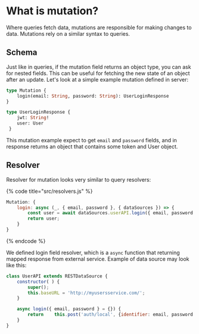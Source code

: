 # What is mutation?

Where queries fetch data, mutations are responsible for making changes to data. Mutations rely on a similar syntax to queries.

## Schema

Just like in queries, if the mutation field returns an object type, you can ask for nested fields. This can be useful for fetching the new state of an object after an update. Let's look at a simple example mutation defined in server:

```graphql
type Mutation {
    login(email: String, password: String): UserLoginResponse
}

type UserLoginResponse {
    jwt: String!
    user: User
 }
```

This mutation example expect to get `email` and `password` fields, and in response returns an object that contains some token and User object.

## Resolver

Resolver for mutation looks very similar to query resolvers:

{% code title="src/resolvers.js" %}
```javascript
Mutation: {
    login: async (_, { email, password }, { dataSources }) => {
        const user = await dataSources.userAPI.login({ email, password });
        return user;
    }
}
```
{% endcode %}

We defined login field resolver, which is a `async` function that returning mapped response from external service. Example of data source may look like this:

```javascript
class UserAPI extends RESTDataSource {
    constructor( ) {
        super();
        this.baseURL = 'http://myusersservice.com/';
    }

    async login({ email, password } = {}) {
        return    this.post('auth/local', {identifier: email, password });
    }
}
```

